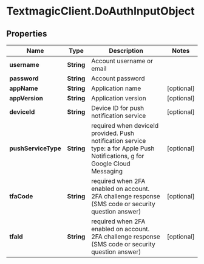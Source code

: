 # TextmagicClient.DoAuthInputObject

## Properties
Name | Type | Description | Notes
------------ | ------------- | ------------- | -------------
**username** | **String** | Account username or email | 
**password** | **String** | Account password | 
**appName** | **String** | Application name | [optional] 
**appVersion** | **String** | Application version | [optional] 
**deviceId** | **String** | Device ID for push notification service | [optional] 
**pushServiceType** | **String** | required when deviceId provided. Push notification service type: a for Apple Push Notifications, g for Google Cloud Messaging | [optional] 
**tfaCode** | **String** | required when 2FA enabled on account. 2FA challenge response (SMS code or security question answer) | [optional] 
**tfaId** | **String** | required when 2FA enabled on account. 2FA challenge response (SMS code or security question answer) | [optional] 


